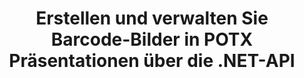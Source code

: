 ---
############################# Static ############################
layout: "auto-gen-gist"
draft: false
path: "de/assembly/net/barcode/potx/"
otherformats: PPT PPTX PPTM PPS PPSX PPSM POT POTM ODP OTP 

############################# Head ############################
head_title: ".NET-API für die Erstellung von Barcode-Bildern in POTX Präsentationen"
head_description: "GroupDocs.Assembly .NET API ermöglicht Entwicklern das Erstellen und Einfügen von Barcode-Bildern in Präsentationsdokumente (PPT, PPTX, PPTM, PPS, PPSX, PPSM, POT & ODP)."

############################# Header ############################
title: "Erstellen und verwalten Sie Barcode-Bilder in POTX Präsentationen über die .NET-API"
description: " GroupDocs.Assembly ermöglicht .NET-Programmierern, Barcode-Bilder in POTX Präsentationen innerhalb von C#, ASP.NET und anderen .NET-Apps dynamisch zu erstellen, zu ändern und zu verwalten."

######################### Download Button #######################
button:
    enable: true

############################# About ############################
about:
    enable: true
    title: "Wie erzeuge und platziere ich Barcodes in Präsentationen?"
    content: |
      Eine Präsentation ist eine großartige Möglichkeit, Informationen von einem Redner an das Publikum zu übermitteln. Es wird von Unternehmen, Geschäftsleuten, Lehrern und Schülern häufig verwendet, da es einfacher als Textdokumente verstanden werden kann. Die Verwendung von Strichcodes wird zur Identifizierung in fast allen Arten von Unternehmen immer häufiger. GroupDocs.Assembly .NET API ermöglicht das Erstellen und Einfügen von Barcode-Bildern in PowerPoint und anderen Arten von Präsentationen wie PPT, PPTX, PPTM, PPS, PPSX, PPSM, POT, POTX, POTM, ODP und vielen mehr. Es bietet Unterstützung für mehrere häufig verwendete 1D- und 2D-Barcodetypen. Es unterstützt auch vollständig die Barcode-Anpassung in den Präsentationsfolien sowie die Größenänderung des Barcode-Bildes, das Festlegen von Vorder- und Hintergrundfarben, das Ändern von Schriftarten, das Verbessern der Barcode-Textplatzierung, das Einstellen der Barcode-Bildauflösung und vieles mehr. 

############################# content ############################
steps:
    enable: true
    block:
    - title_left: "Fügen Sie Barcodes in POTX Präsentationen hinzu"
      content_left: |
       Der folgende C# .NET-Code zeigt, wie Benutzer Barcode-Bilder mit verschiedenen unterstützten Symbologien dynamisch erstellen und sie in Microsoft PowerPoint POTX Präsentationsfolien einfügen können.
      
      title_right: "Barcodes über .NET in die Datei POTX einfügen"
      content_right: |
        * Erstellen Sie eine Instanz von [DocumentAssembler](https://apireference.groupdocs.com/assembly/net/groupdocs.assembly/documentassembler) 
        * Rufen Sie die Methode [AssembleDocument](https://apireference.groupdocs.com/assembly/net/groupdocs.assembly.documentassembler/assembledocument/methods/1) mit den folgenden Parametern auf
            * Stream, um ein Vorlagendokument zu lesen.
            * Stream, um das resultierende Dokument zu schreiben.
            * Zusätzliche Optionen zum Laden und Speichern von Dokumenten.
            * Informationen zu Datenquellenobjekten.
     
      gisthash: "1eb55d05b653c510028185fea185dabe"
      gistfile: "create_barcodes_in_presentations.cs"

    - title_left: "System Anforderungen"
      content_left: |
        GroupDocs.Assembly .NET-APIs werden auf allen wichtigen Plattformen und Betriebssystemen unterstützt. Eine vollständige Anleitung zu den Systemanforderungen finden Sie unter [Systemanforderungen](https://docs.groupdocs.com/assembly/net/system-requirements/). Bevor Sie den folgenden Code ausführen, stellen Sie bitte sicher, dass die folgenden Voraussetzungen auf Ihrem installiert sind System:
         * Betriebssysteme: Microsoft Windows, Linux, MacOS
         * Entwicklungsumgebung: Visual Studio, Xamarin, MonoDevelop usw
         * Frameworks: .NET Framework, .NET Standard, .NET Core, Mono
         * Holen Sie sich die neueste Version der GroupDocs.Assembly .NET-APIs von [NuGet](https://www.nuget.org/packages/GroupDocs.Assembly/)
        
      title_right: "Warum GroupDocs.Assembly verwenden"
      content_right: |
         * Erlauben Sie Benutzern, benutzerdefinierte Dokumente aus Vorlagen zu erstellen.
         * Zum Erstellen und Automatisieren von Dokumenten ist keine zusätzliche Software erforderlich
         * Fähigkeit, ein Ausgabedokument basierend auf der Datenquelle zu generieren
         * Fügen Sie den Dokumentinhalt dynamisch in den Bericht ein
         * E-Mail-Anhänge dynamisch anhängen und Hyperlinks in Berichte einfügen
         * Automatisches Entfernen leerer Absätze
         * Volle Unterstützung für mehrere Datenformate
         * Unterstützung für dynamische E-Mail-Anhänge

demos:
    enable: true
        

more_formats:
    enable: true


back_to_top:
    enable: true
---